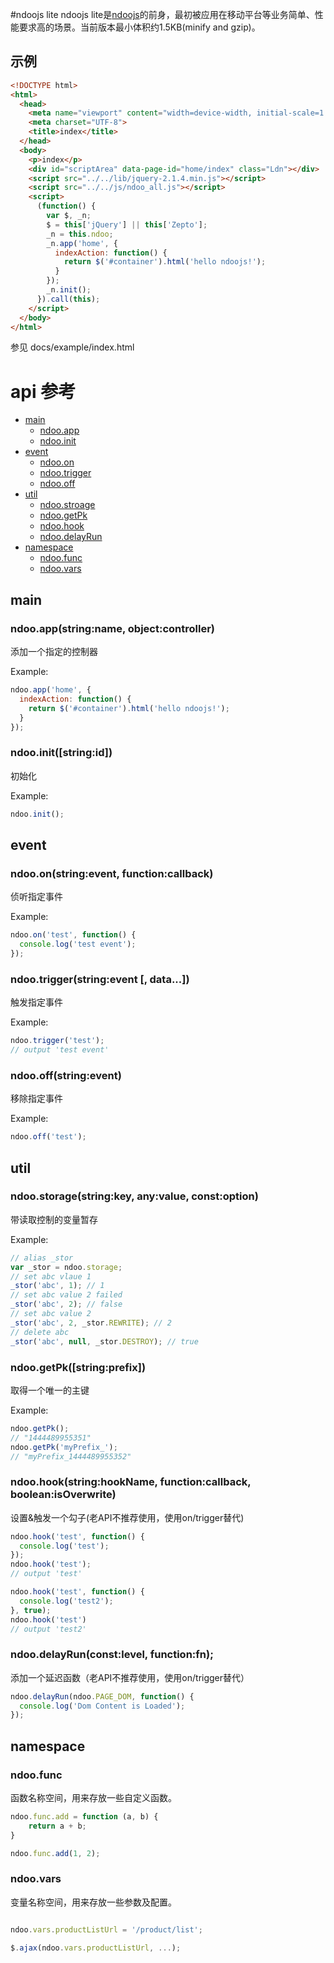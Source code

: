#ndoojs lite
ndoojs lite是[ndoojs](http://github.com/ndoojs/ndoojs)的前身，最初被应用在移动平台等业务简单、性能要求高的场景。当前版本最小体积约1.5KB(minify and gzip)。

## 示例

```html
<!DOCTYPE html>
<html>
  <head>
    <meta name="viewport" content="width=device-width, initial-scale=1.0">
    <meta charset="UTF-8">
    <title>index</title>
  </head>
  <body>
    <p>index</p>
    <div id="scriptArea" data-page-id="home/index" class="Ldn"></div>
    <script src="../../lib/jquery-2.1.4.min.js"></script>
    <script src="../../js/ndoo_all.js"></script>
    <script>
      (function() {
        var $, _n;
        $ = this['jQuery'] || this['Zepto'];
        _n = this.ndoo;
        _n.app('home', {
          indexAction: function() {
            return $('#container').html('hello ndoojs!');
          }
        });
        _n.init();
      }).call(this);
    </script>
  </body>
</html>
```

参见 docs/example/index.html

# api 参考
- [main](#main)
  - [ndoo.app](#ndoo_app)
  - [ndoo.init](#ndoo_init)
- [event](#event)
  - [ndoo.on](#event_on)
  - [ndoo.trigger](#event_trigger)
  - [ndoo.off](#event_off)
- [util](#util)
  - [ndoo.stroage](#ndoo_storage)
  - [ndoo.getPk](#ndoo_getpk)
  - [ndoo.hook](#ndoo_hook)
  - [ndoo.delayRun](#ndoo_delayRun)
- [namespace](#namespace)
  - [ndoo.func](#ndoo_func)
  - [ndoo.vars](#ndoo_vars)

<a name="main"></a>
## main

<a name="ndoo_app"></a>
### ndoo.app(string:name, object:controller)
添加一个指定的控制器

Example:

```javascript
ndoo.app('home', {
  indexAction: function() {
    return $('#container').html('hello ndoojs!');
  }
});
```

<a name="ndoo_init"></a>
### ndoo.init([string:id])
初始化

Example:

```javascript
ndoo.init();
```

<a name="event"></a>
## event

<a name="event_on"></a>
### ndoo.on(string:event, function:callback)
侦听指定事件 

Example:

```javascript
ndoo.on('test', function() {
  console.log('test event');
});
```

<a name="event_trigger"></a>
### ndoo.trigger(string:event [, data...])
触发指定事件

Example:

```javascript
ndoo.trigger('test');
// output 'test event'
```

<a name="event_off"></a>
### ndoo.off(string:event)
移除指定事件

Example:

```javascript
ndoo.off('test');
```

<a name="util"></a>
## util

<a name="ndoo_storage"></a>
### ndoo.storage(string:key, any:value, const:option)
带读取控制的变量暂存

Example:

```javascript
// alias _stor
var _stor = ndoo.storage;
// set abc vlaue 1
_stor('abc', 1); // 1
// set abc value 2 failed
_stor('abc', 2); // false
// set abc value 2
_stor('abc', 2, _stor.REWRITE); // 2
// delete abc
_stor('abc', null, _stor.DESTROY); // true
```

<a name="ndoo_getpk"></a>
### ndoo.getPk([string:prefix])
取得一个唯一的主键

Example:

```javascript
ndoo.getPk();
// "1444489955351"
ndoo.getPk('myPrefix_');
// "myPrefix_1444489955352"
```

<a name="ndoo_hook"></a>
### ndoo.hook(string:hookName, function:callback, boolean:isOverwrite)
设置&触发一个勾子(老API不推荐使用，使用on/trigger替代)

```javascript
ndoo.hook('test', function() {
  console.log('test');
});
ndoo.hook('test');
// output 'test'

ndoo.hook('test', function() {
  console.log('test2');
}, true);
ndoo.hook('test')
// output 'test2'
```

<a name="ndoo_delayRun"></a>
### ndoo.delayRun(const:level, function:fn);
添加一个延迟函数（老API不推荐使用，使用on/trigger替代）

```javascript
ndoo.delayRun(ndoo.PAGE_DOM, function() {
  console.log('Dom Content is Loaded');
});
```

<a name="namespace"></a>
## namespace

<a name="ndoo_func"></a>
### ndoo.func
函数名称空间，用来存放一些自定义函数。

```javascript
ndoo.func.add = function (a, b) {
    return a + b;
}

ndoo.func.add(1, 2);
```

<a name="ndoo_vars"></a>
### ndoo.vars
变量名称空间，用来存放一些参数及配置。

```javascript

ndoo.vars.productListUrl = '/product/list';

$.ajax(ndoo.vars.productListUrl, ...);

```